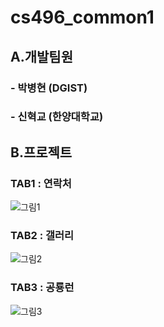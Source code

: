 # cs496_common1 

## A.개발팀원
### - 박병현 (DGIST)
### - 신혁교 (한양대학교)

## B.프로젝트
### TAB1 : 연락처
![그림1](https://user-images.githubusercontent.com/107671359/177317754-6957ab30-29d3-4422-921b-bd7c384df7d7.png)



### TAB2 : 갤러리
![그림2](https://user-images.githubusercontent.com/107671359/177318811-8b8d016f-69cd-4b05-9f6a-ae94e9c2f5a3.png)


### TAB3 : 공룡런
![그림3](https://user-images.githubusercontent.com/107671359/177318266-3af3af24-8a84-4b27-8156-1ed536752f3d.png)

